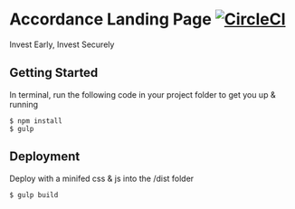 # Accordance Landing Page [![CircleCI](https://circleci.com/gh/accordanceio/landing-page.svg?style=svg)](https://circleci.com/gh/accordanceio/landing-page)
Invest Early, Invest Securely

## Getting Started

In terminal, run the following code in your project folder to get you up & running

```
$ npm install
$ gulp
```

## Deployment

Deploy with a minifed css & js into the /dist folder 

```
$ gulp build
```